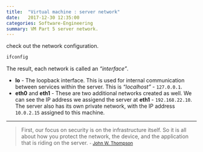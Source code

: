 ```yaml
---
title:  "Virtual machine : server network"
date:   2017-12-30 12:35:00
categories: Software-Engineering
summary: VM Part 5 server network.
---
```


check out the network configuration.

```bash
ifconfig
```

The result, each network is called an _“interface”_.

- __lo__ - The loopback interface. This is used for internal communication between services within the server. This is _“localhost”_ - `127.0.0.1`.
- __eth0__ and __eth1__ - These are two additional networks created as well. We can see the IP address we assigend the server at __eth1__ - `192.168.22.10`. The server also has its own private network, with the IP address `10.0.2.15` assigned to this machine.


---
> First, our focus on security is on the infrastructure itself. So it is all about how you protect the network, the device, and the application that is riding on the server.
> <small>- [John W. Thompson](https://www.brainyquote.com/quotes/john_w_thompson_339843)</small>